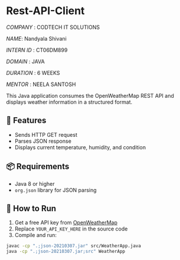 # Rest-API-Client

*COMPANY* : CODTECH IT SOLUTIONS

*NAME*: Nandyala Shivani

*INTERN ID* : CT06DM899

*DOMAIN* : JAVA

*DURATION* : 6 WEEKS

*MENTOR* : NEELA SANTOSH

This Java application consumes the OpenWeatherMap REST API and displays weather information in a structured format.

## 🔧 Features
- Sends HTTP GET request
- Parses JSON response
- Displays current temperature, humidity, and condition

## 📦 Requirements
- Java 8 or higher
- `org.json` library for JSON parsing

## 🚀 How to Run

1. Get a free API key from [OpenWeatherMap](https://openweathermap.org/api)
2. Replace `YOUR_API_KEY_HERE` in the source code
3. Compile and run:

```bash
javac -cp ".;json-20210307.jar" src/WeatherApp.java
java -cp ".;json-20210307.jar;src" WeatherApp

